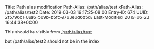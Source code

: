 Title: Path alias modification
Path-Alias: /path/alias/test
xPath-Alias: /path/alias/test2
Date: 2019-03-03 19:17:25-08:00
Entry-ID: 674
UUID: 2f5796c1-09a6-569b-b5fc-9763e0d6d5d7
Last-Modified: 2019-06-23 16:44:38+00:00

This should be visible from [/path/alias/test](/path/alias/test)

but /path/alias/test2 should not be in the index